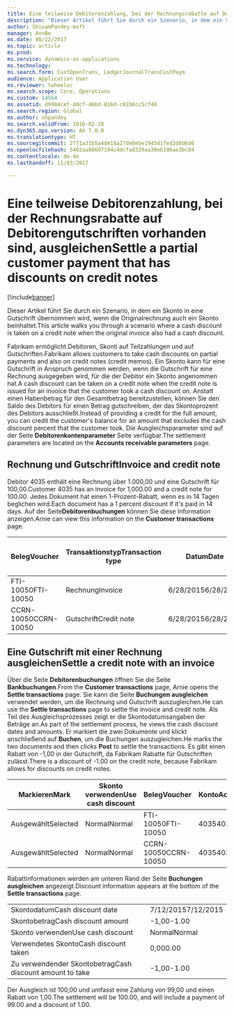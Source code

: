 ```yaml
---
title: Eine teilweise Debitorenzahlung, bei der Rechnungsrabatte auf Debitorengutschriften vorhanden sind, ausgleichen
description: "Dieser Artikel führt Sie durch ein Szenario, in dem ein Skonto in eine Gutschrift übernommen wird, wenn die Originalrechnung auch ein Skonto beinhaltet."
author: ShivamPandey-msft
manager: AnnBe
ms.date: 08/22/2017
ms.topic: article
ms.prod: 
ms.service: dynamics-ax-applications
ms.technology: 
ms.search.form: CustOpenTrans, LedgerJournalTransCustPaym
audience: Application User
ms.reviewer: twheeloc
ms.search.scope: Core, Operations
ms.custom: 14564
ms.assetid: d9984cef-ddcf-46bd-816d-c01b8cc5cf48
ms.search.region: Global
ms.author: shpandey
ms.search.validFrom: 2016-02-28
ms.dyn365.ops.version: AX 7.0.0
ms.translationtype: HT
ms.sourcegitcommit: 2771a31b5a4d418a27de0ebe1945d1fed2d8d6d6
ms.openlocfilehash: 5402aa886d7194c4dcfad329aa30eb19bae3bc84
ms.contentlocale: de-de
ms.lasthandoff: 11/03/2017

---
```


# <a name="settle-a-partial-customer-payment-that-has-discounts-on-credit-notes"></a><span data-ttu-id="d0b14-103">Eine teilweise Debitorenzahlung, bei der Rechnungsrabatte auf Debitorengutschriften vorhanden sind, ausgleichen</span><span class="sxs-lookup"><span data-stu-id="d0b14-103">Settle a partial customer payment that has discounts on credit notes</span></span>

[!include[banner](../includes/banner.md)]


<span data-ttu-id="d0b14-104">Dieser Artikel führt Sie durch ein Szenario, in dem ein Skonto in eine Gutschrift übernommen wird, wenn die Originalrechnung auch ein Skonto beinhaltet.</span><span class="sxs-lookup"><span data-stu-id="d0b14-104">This article walks you through a scenario where a cash discount is taken on a credit note when the original invoice also had a cash discount.</span></span> 

<span data-ttu-id="d0b14-105">Fabrikam ermöglicht Debitoren, Skonti auf Teilzahlungen und auf Gutschriften.</span><span class="sxs-lookup"><span data-stu-id="d0b14-105">Fabrikam allows customers to take cash discounts on partial payments and also on credit notes (credit memos).</span></span> <span data-ttu-id="d0b14-106">Ein Skonto kann für eine Gutschrift in Anspruch genommen werden, wenn die Gutschrift für eine Rechnung ausgegeben wird, für die der Debitor ein Skonto angenommen hat.</span><span class="sxs-lookup"><span data-stu-id="d0b14-106">A cash discount can be taken on a credit note when the credit note is issued for an invoice that the customer took a cash discount on.</span></span> <span data-ttu-id="d0b14-107">Anstatt einen Habenbetrag für den Gesamtbetrag bereitzustellen, können Sie den Saldo des Debitors für einen Betrag gutschreiben, der das Skontoprozent des Debitors ausschließt.</span><span class="sxs-lookup"><span data-stu-id="d0b14-107">Instead of providing a credit for the full amount, you can credit the customer's balance for an amount that excludes the cash discount percent that the customer took.</span></span> <span data-ttu-id="d0b14-108">Die Ausgleichsparameter sind auf der Seite **Debitorenkontenparameter** Seite verfügbar.</span><span class="sxs-lookup"><span data-stu-id="d0b14-108">The settlement parameters are located on the **Accounts receivable parameters** page.</span></span>

## <a name="invoice-and-credit-note"></a><span data-ttu-id="d0b14-109">Rechnung und Gutschrift</span><span class="sxs-lookup"><span data-stu-id="d0b14-109">Invoice and credit note</span></span>
<span data-ttu-id="d0b14-110">Debitor 4035 enthält eine Rechnung über 1.000,00 und eine Gutschrift für 100,00.</span><span class="sxs-lookup"><span data-stu-id="d0b14-110">Customer 4035 has an invoice for 1,000.00 and a credit note for 100.00.</span></span> <span data-ttu-id="d0b14-111">Jedes Dokument hat einen 1-Prozent-Rabatt, wenn es in 14 Tagen beglichen wird.</span><span class="sxs-lookup"><span data-stu-id="d0b14-111">Each document has a 1 percent discount if it's paid in 14 days.</span></span> <span data-ttu-id="d0b14-112">Auf der Seite**Debitorenbuchungen** können Sie diese Information anzeigen.</span><span class="sxs-lookup"><span data-stu-id="d0b14-112">Arnie can view this information on the **Customer transactions** page.</span></span>

| <span data-ttu-id="d0b14-113">Beleg</span><span class="sxs-lookup"><span data-stu-id="d0b14-113">Voucher</span></span>    | <span data-ttu-id="d0b14-114">Transaktionstyp</span><span class="sxs-lookup"><span data-stu-id="d0b14-114">Transaction type</span></span> | <span data-ttu-id="d0b14-115">Datum</span><span class="sxs-lookup"><span data-stu-id="d0b14-115">Date</span></span>      | <span data-ttu-id="d0b14-116">Rechnung</span><span class="sxs-lookup"><span data-stu-id="d0b14-116">Invoice</span></span>  | <span data-ttu-id="d0b14-117">Geschuldeter Betrag in Buchungswährung</span><span class="sxs-lookup"><span data-stu-id="d0b14-117">Amount in transaction currency debit</span></span> | <span data-ttu-id="d0b14-118">Gutschriftsbetrag in Buchungswährung</span><span class="sxs-lookup"><span data-stu-id="d0b14-118">Amount in transaction currency credit</span></span> | <span data-ttu-id="d0b14-119">Gesamtbetrag</span><span class="sxs-lookup"><span data-stu-id="d0b14-119">Balance</span></span>  | <span data-ttu-id="d0b14-120">Währung</span><span class="sxs-lookup"><span data-stu-id="d0b14-120">Currency</span></span> |
|------------|------------------|-----------|----------|--------------------------------------|---------------------------------------|----------|----------|
| <span data-ttu-id="d0b14-121">FTI-10050</span><span class="sxs-lookup"><span data-stu-id="d0b14-121">FTI-10050</span></span>  | <span data-ttu-id="d0b14-122">Rechnung</span><span class="sxs-lookup"><span data-stu-id="d0b14-122">Invoice</span></span>          | <span data-ttu-id="d0b14-123">6/28/2015</span><span class="sxs-lookup"><span data-stu-id="d0b14-123">6/28/2015</span></span> | <span data-ttu-id="d0b14-124">10050</span><span class="sxs-lookup"><span data-stu-id="d0b14-124">10050</span></span>    | <span data-ttu-id="d0b14-125">1.000,00</span><span class="sxs-lookup"><span data-stu-id="d0b14-125">1,000.00</span></span>                             |                                       | <span data-ttu-id="d0b14-126">1.000,00</span><span class="sxs-lookup"><span data-stu-id="d0b14-126">1,000.00</span></span> | <span data-ttu-id="d0b14-127">USD</span><span class="sxs-lookup"><span data-stu-id="d0b14-127">USD</span></span>      |
| <span data-ttu-id="d0b14-128">CCRN-10050</span><span class="sxs-lookup"><span data-stu-id="d0b14-128">CCRN-10050</span></span> | <span data-ttu-id="d0b14-129">Gutschrift</span><span class="sxs-lookup"><span data-stu-id="d0b14-129">Credit note</span></span>      | <span data-ttu-id="d0b14-130">6/28/2015</span><span class="sxs-lookup"><span data-stu-id="d0b14-130">6/28/2015</span></span> | <span data-ttu-id="d0b14-131">CR-10050</span><span class="sxs-lookup"><span data-stu-id="d0b14-131">CR-10050</span></span> |                                      | <span data-ttu-id="d0b14-132">100,00</span><span class="sxs-lookup"><span data-stu-id="d0b14-132">100.00</span></span>                                | <span data-ttu-id="d0b14-133">-100,00</span><span class="sxs-lookup"><span data-stu-id="d0b14-133">-100.00</span></span>  | <span data-ttu-id="d0b14-134">USD</span><span class="sxs-lookup"><span data-stu-id="d0b14-134">USD</span></span>      |

## <a name="settle-a-credit-note-with-an-invoice"></a><span data-ttu-id="d0b14-135">Eine Gutschrift mit einer Rechnung ausgleichen</span><span class="sxs-lookup"><span data-stu-id="d0b14-135">Settle a credit note with an invoice</span></span>
<span data-ttu-id="d0b14-136">Über die Seite **Debitorenbuchungen** öffnen Sie die Seite **Bankbuchungen**.</span><span class="sxs-lookup"><span data-stu-id="d0b14-136">From the **Customer transactions** page, Arnie opens the **Settle transactions** page.</span></span> <span data-ttu-id="d0b14-137">Sie kann die Seite **Buchungen ausgleichen** verwendet werden, um die Rechnung und Gutschrift auszugleichen.</span><span class="sxs-lookup"><span data-stu-id="d0b14-137">He can use the **Settle transactions** page to settle the invoice and credit note.</span></span> <span data-ttu-id="d0b14-138">Als Teil des Ausgleichsprozesses zeigt er die Skontodatumsangaben der Beträge an.</span><span class="sxs-lookup"><span data-stu-id="d0b14-138">As part of the settlement process, he views the cash discount dates and amounts.</span></span> <span data-ttu-id="d0b14-139">Er markiert die zwei Dokumente und klickt anschließend auf **Buchen**, um die Buchungen auszugleichen.</span><span class="sxs-lookup"><span data-stu-id="d0b14-139">He marks the two documents and then clicks **Post** to settle the transactions.</span></span> <span data-ttu-id="d0b14-140">Es gibt einen Rabatt von -1,00 in der Gutschrift, da Fabrikam Rabatte für Gutschriften zulässt.</span><span class="sxs-lookup"><span data-stu-id="d0b14-140">There is a discount of -1.00 on the credit note, because Fabrikam allows for discounts on credit notes.</span></span>

| <span data-ttu-id="d0b14-141">Markieren</span><span class="sxs-lookup"><span data-stu-id="d0b14-141">Mark</span></span>     | <span data-ttu-id="d0b14-142">Skonto verwenden</span><span class="sxs-lookup"><span data-stu-id="d0b14-142">Use cash discount</span></span> | <span data-ttu-id="d0b14-143">Beleg</span><span class="sxs-lookup"><span data-stu-id="d0b14-143">Voucher</span></span>    | <span data-ttu-id="d0b14-144">Konto</span><span class="sxs-lookup"><span data-stu-id="d0b14-144">Account</span></span> | <span data-ttu-id="d0b14-145">Datum</span><span class="sxs-lookup"><span data-stu-id="d0b14-145">Date</span></span>      | <span data-ttu-id="d0b14-146">Fälligkeitsdatum</span><span class="sxs-lookup"><span data-stu-id="d0b14-146">Due date</span></span>  | <span data-ttu-id="d0b14-147">Rechnung</span><span class="sxs-lookup"><span data-stu-id="d0b14-147">Invoice</span></span>  | <span data-ttu-id="d0b14-148">Betrag in Buchungswährung</span><span class="sxs-lookup"><span data-stu-id="d0b14-148">Amount in transaction currency</span></span> | <span data-ttu-id="d0b14-149">Währung</span><span class="sxs-lookup"><span data-stu-id="d0b14-149">Currency</span></span> | <span data-ttu-id="d0b14-150">Auszugleichender Betrag</span><span class="sxs-lookup"><span data-stu-id="d0b14-150">Amount to settle</span></span> |
|----------|-------------------|------------|---------|-----------|-----------|----------|--------------------------------|----------|------------------|
| <span data-ttu-id="d0b14-151">Ausgewählt</span><span class="sxs-lookup"><span data-stu-id="d0b14-151">Selected</span></span> | <span data-ttu-id="d0b14-152">Normal</span><span class="sxs-lookup"><span data-stu-id="d0b14-152">Normal</span></span>            | <span data-ttu-id="d0b14-153">FTI-10050</span><span class="sxs-lookup"><span data-stu-id="d0b14-153">FTI-10050</span></span>  | <span data-ttu-id="d0b14-154">4035</span><span class="sxs-lookup"><span data-stu-id="d0b14-154">4035</span></span>    | <span data-ttu-id="d0b14-155">6/28/2015</span><span class="sxs-lookup"><span data-stu-id="d0b14-155">6/28/2015</span></span> | <span data-ttu-id="d0b14-156">7/28/2015</span><span class="sxs-lookup"><span data-stu-id="d0b14-156">7/28/2015</span></span> | <span data-ttu-id="d0b14-157">10050</span><span class="sxs-lookup"><span data-stu-id="d0b14-157">10050</span></span>    | <span data-ttu-id="d0b14-158">1.000,00</span><span class="sxs-lookup"><span data-stu-id="d0b14-158">1,000.00</span></span>                       | <span data-ttu-id="d0b14-159">USD</span><span class="sxs-lookup"><span data-stu-id="d0b14-159">USD</span></span>      | <span data-ttu-id="d0b14-160">990,00</span><span class="sxs-lookup"><span data-stu-id="d0b14-160">990.00</span></span>           |
| <span data-ttu-id="d0b14-161">Ausgewählt</span><span class="sxs-lookup"><span data-stu-id="d0b14-161">Selected</span></span> | <span data-ttu-id="d0b14-162">Normal</span><span class="sxs-lookup"><span data-stu-id="d0b14-162">Normal</span></span>            | <span data-ttu-id="d0b14-163">CCRN-10050</span><span class="sxs-lookup"><span data-stu-id="d0b14-163">CCRN-10050</span></span> | <span data-ttu-id="d0b14-164">4035</span><span class="sxs-lookup"><span data-stu-id="d0b14-164">4035</span></span>    | <span data-ttu-id="d0b14-165">6/28/2015</span><span class="sxs-lookup"><span data-stu-id="d0b14-165">6/28/2015</span></span> | <span data-ttu-id="d0b14-166">7/28/2015</span><span class="sxs-lookup"><span data-stu-id="d0b14-166">7/28/2015</span></span> | <span data-ttu-id="d0b14-167">CR-10050</span><span class="sxs-lookup"><span data-stu-id="d0b14-167">CR-10050</span></span> | <span data-ttu-id="d0b14-168">-100,00</span><span class="sxs-lookup"><span data-stu-id="d0b14-168">-100.00</span></span>                        | <span data-ttu-id="d0b14-169">USD</span><span class="sxs-lookup"><span data-stu-id="d0b14-169">USD</span></span>      | <span data-ttu-id="d0b14-170">-99,00</span><span class="sxs-lookup"><span data-stu-id="d0b14-170">-99.00</span></span>           |

<span data-ttu-id="d0b14-171">Rabattinformationen werden am unteren Rand der Seite **Buchungen ausgleichen** angezeigt.</span><span class="sxs-lookup"><span data-stu-id="d0b14-171">Discount information appears at the bottom of the **Settle transactions** page.</span></span>

|                              |           |
|------------------------------|-----------|
| <span data-ttu-id="d0b14-172">Skontodatum</span><span class="sxs-lookup"><span data-stu-id="d0b14-172">Cash discount date</span></span>           | <span data-ttu-id="d0b14-173">7/12/2015</span><span class="sxs-lookup"><span data-stu-id="d0b14-173">7/12/2015</span></span> |
| <span data-ttu-id="d0b14-174">Skontobetrag</span><span class="sxs-lookup"><span data-stu-id="d0b14-174">Cash discount amount</span></span>         | <span data-ttu-id="d0b14-175">-1,00</span><span class="sxs-lookup"><span data-stu-id="d0b14-175">-1.00</span></span>     |
| <span data-ttu-id="d0b14-176">Skonto verwenden</span><span class="sxs-lookup"><span data-stu-id="d0b14-176">Use cash discount</span></span>            | <span data-ttu-id="d0b14-177">Normal</span><span class="sxs-lookup"><span data-stu-id="d0b14-177">Normal</span></span>    |
| <span data-ttu-id="d0b14-178">Verwendetes Skonto</span><span class="sxs-lookup"><span data-stu-id="d0b14-178">Cash discount taken</span></span>          | <span data-ttu-id="d0b14-179">0,00</span><span class="sxs-lookup"><span data-stu-id="d0b14-179">0.00</span></span>      |
| <span data-ttu-id="d0b14-180">Zu verwendender Skontobetrag</span><span class="sxs-lookup"><span data-stu-id="d0b14-180">Cash discount amount to take</span></span> | <span data-ttu-id="d0b14-181">-1,00</span><span class="sxs-lookup"><span data-stu-id="d0b14-181">-1.00</span></span>     |

<span data-ttu-id="d0b14-182">Der Ausgleich ist 100,00 und umfasst eine Zahlung von 99,00 und einen Rabatt von 1,00.</span><span class="sxs-lookup"><span data-stu-id="d0b14-182">The settlement will be 100.00, and will include a payment of 99.00 and a discount of 1.00.</span></span>




